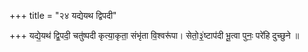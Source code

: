 +++
title = "२४ यद्येयथ द्विपदी"

+++
यद्ये॒यथ॑ द्वि॒पदी॒ चतु॑ष्पदी कृत्या॒कृता॒ संभृ॑ता वि॒श्वरू॑पा। सेतो॒३॒॑ष्टाप॑दी भू॒त्वा पुनः॒ परे॑हि दुच्छुने ॥